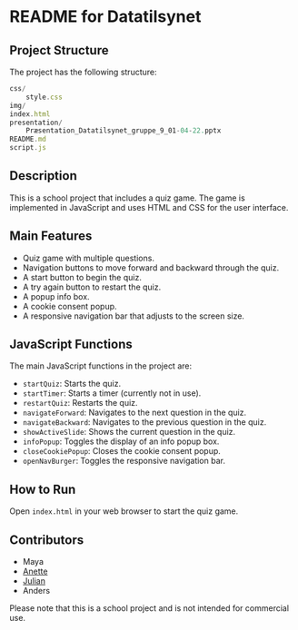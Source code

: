 # README for Datatilsynet

## Project Structure

The project has the following structure:

```js
css/
    style.css
img/
index.html
presentation/
    Præsentation_Datatilsynet_gruppe_9_01-04-22.pptx
README.md
script.js

```

## Description

This is a school project that includes a quiz game. The game is implemented in JavaScript and uses HTML and CSS for the user interface.

## Main Features

* Quiz game with multiple questions.
* Navigation buttons to move forward and backward through the quiz.
* A start button to begin the quiz.
* A try again button to restart the quiz.
* A popup info box.
* A cookie consent popup.
* A responsive navigation bar that adjusts to the screen size.

## JavaScript Functions

The main JavaScript functions in the project are:

* `startQuiz`: Starts the quiz.
* `startTimer`: Starts a timer (currently not in use).
* `restartQuiz`: Restarts the quiz.
* `navigateForward`: Navigates to the next question in the quiz.
* `navigateBackward`: Navigates to the previous question in the quiz.
* `showActiveSlide`: Shows the current question in the quiz.
* `infoPopup`: Toggles the display of an info popup box.
* `closeCookiePopup`: Closes the cookie consent popup.
* `openNavBurger`: Toggles the responsive navigation bar.

## How to Run

Open `index.html` in your web browser to start the quiz game.

## Contributors

* Maya
* [Anette](https://github.com/AnetteThavlov)
* [Julian](https://github.com/Julboben)
* Anders

Please note that this is a school project and is not intended for commercial use.
